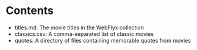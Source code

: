 # Contents

* titles.md: The movie titles in the WebFlyx collection
* classics.csv: A comma-separated list of classic movies
* quotes: A directory of files containing memorable quotes from movies
